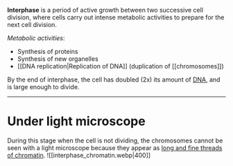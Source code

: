 **Interphase** is a period of active growth <span class="hi-green">between two successive cell division</span>, where cells carry out intense metabolic activities to prepare for the next cell division.

*Metabolic activities*:
- Synthesis of proteins
- Synthesis of new organelles
- [[DNA replication|Replication of DNA]] (duplication of [[chromosomes]])

By the end of interphase, the cell has <span class="hi-green">doubled (2x)</span> its amount of <u>DNA</u>, and is large enough to divide.

<hr>

# Under light microscope
During this stage when the cell is not dividing, the chromosomes cannot be seen with a light microscope because they appear as <u>long and fine threads of chromatin</u>.
![[interphase_chromatin.webp|400]]
